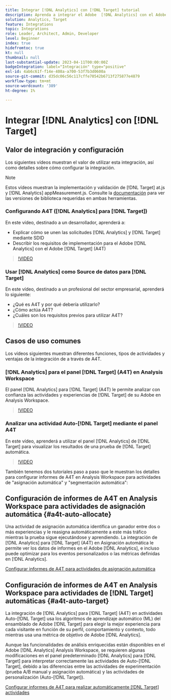 ```yaml
---
title: Integrar [!DNL Analytics] con [!DNL Target] tutorial
description: Aprenda a integrar el Adobe  [!DNL Analytics] con el Adobe [!DNL Target].
solution: Analytics, Target
feature: Integrations
topic: Integrations
role: Leader, Architect, Admin, Developer
level: Beginner
index: true
hidefromtoc: true
kt: null
thumbnail: null
last-substantial-update: 2023-04-11T00:00:00Z
badgeIntegration: label="Integración" type="positive"
exl-id: 4ab6c61f-f14e-408a-a700-53f7b3d0600a
source-git-commit: d35dc06c56c117cffe70542b6713f275877e4879
workflow-type: tm+mt
source-wordcount: '389'
ht-degree: 1%

---
```


# Integrar [!DNL Analytics] con [!DNL Target]


## Valor de integración y configuración

Los siguientes vídeos muestran el valor de utilizar esta integración, así como detalles sobre cómo configurar la integración.

>[!NOTE]
>
>Estos vídeos muestran la implementación y validación de [!DNL Target] at.js y [!DNL Analytics] appMeasurement.js. Consulte la [documentación](https://experienceleague.adobe.com/docs/target/using/integrate/a4t/a4timplementation.html?lang=es) para ver las versiones de biblioteca requeridas en ambas herramientas.

### Configurando A4T ([!DNL Analytics] para [!DNL Target])

En este vídeo, destinado a un desarrollador, aprenderá a:

* Explicar cómo se unen las solicitudes [!DNL Analytics] y [!DNL Target] mediante SDID
* Describir los requisitos de implementación para el Adobe [!DNL Analytics] con el Adobe [!DNL Target] (A4T)

>[!VIDEO](https://video.tv.adobe.com/v/35146/?quality=12&learn=on)

### Usar [!DNL Analytics] como Source de datos para [!DNL Target]

En este vídeo, destinado a un profesional del sector empresarial, aprenderá lo siguiente:

* ¿Qué es A4T y por qué debería utilizarlo?
* ¿Cómo actúa A4T?
* ¿Cuáles son los requisitos previos para utilizar A4T?

>[!VIDEO](https://video.tv.adobe.com/v/17384/?quality=12&learn=on)


## Casos de uso comunes

Los vídeos siguientes muestran diferentes funciones, tipos de actividades y ventajas de la integración de a través de A4T.

### [!DNL Analytics] para el panel [!DNL Target] (A4T) en Analysis Workspace

El panel [!DNL Analytics] para [!DNL Target] (A4T) le permite analizar con confianza las actividades y experiencias de [!DNL Target] de su Adobe en Analysis Workspace.

>[!VIDEO](https://video.tv.adobe.com/v/37247/?quality=12&learn=on)

### Analizar una actividad Auto-[!DNL Target] mediante el panel A4T

En este vídeo, aprenderá a utilizar el panel [!DNL Analytics] de [!DNL Target] para visualizar los resultados de una prueba de [!DNL Target] automática.

>[!VIDEO](https://video.tv.adobe.com/v/333270/?quality=12&learn=on)

También tenemos dos tutoriales paso a paso que le muestran los detalles para configurar informes de A4T en Analysis Workspace para actividades de &quot;asignación automática&quot; y &quot;segmentación automática&quot;:

## Configuración de informes de A4T en Analysis Workspace para actividades de asignación automática {#a4t-auto-allocate}

Una actividad de asignación automática identifica un ganador entre dos o más experiencias y le reasigna automáticamente a este más tráfico mientras la prueba sigue ejecutándose y aprendiendo. La integración de [!DNL Analytics] para [!DNL Target] (A4T) en Asignación automática le permite ver los datos de informes en el Adobe [!DNL Analytics], e incluso puede optimizar para los eventos personalizados o las métricas definidas en [!DNL Analytics].

<a href="https://experienceleague.adobe.com/docs/target-learn/tutorials/integrations/set-up-a4t-reports-in-analysis-workspace-for-auto-allocate-activities.html?lang=es" class="spectrum-Button spectrum-Button--primary spectrum-Button--sizeM" target="_blank">
  <span class="spectrum-Button-label has-no-wrap has-text-weight-bold">Configurar informes de A4T para actividades de asignación automática</span>
</a>

## Configuración de informes de A4T en Analysis Workspace para actividades de [!DNL Target] automáticas {#a4t-auto-target}

La integración de [!DNL Analytics] para [!DNL Target] (A4T) en actividades Auto-[!DNL Target] usa los algoritmos de aprendizaje automático (ML) del ensamblado de Adobe [!DNL Target] para elegir la mejor experiencia para cada visitante en función de su perfil, comportamiento y contexto, todo mientras usa una métrica de objetivo de Adobe [!DNL Analytics].

Aunque las funcionalidades de análisis enriquecidas están disponibles en el Adobe [!DNL Analytics] Analysis Workspace, se requieren algunas modificaciones en el panel predeterminado [!DNL Analytics] para [!DNL Target] para interpretar correctamente las actividades de Auto-[!DNL Target], debido a las diferencias entre las actividades de experimentación (prueba A/B manual y asignación automática) y las actividades de personalización (Auto-[!DNL Target]).

<a href="https://experienceleague.adobe.com/docs/target-learn/tutorials/integrations/set-up-a4t-reports-in-analysis-workspace-for-auto-target-activities.html?lang=es" class="spectrum-Button spectrum-Button--primary spectrum-Button--sizeM" target="_blank">
  <span class="spectrum-Button-label has-no-wrap has-text-weight-bold">Configurar informes de A4T para realizar automáticamente [!DNL Target] actividades</span>
</a>
